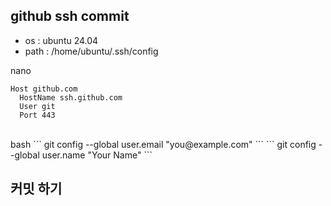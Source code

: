 ## github ssh commit

+ os : ubuntu 24.04
+ path : /home/ubuntu/.ssh/config

nano
```
Host github.com
  HostName ssh.github.com
  User git
  Port 443
```
<br/>
bash
```
  git config --global user.email "you@example.com"
```
```
  git config --global user.name "Your Name"
```

## 커밋 하기